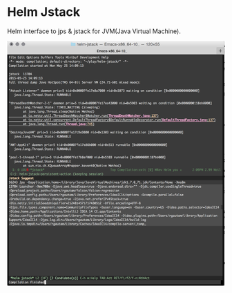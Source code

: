 # Helm Jstack
Helm interface to jps & jstack for JVM(Java Virtual Machine).

![helm-jstack-screenshot](helm-jstack-screenshot.png)
